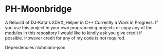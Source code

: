 # PH-Moonbridge
 A Rebuild of DJ-Kata's SDVX_Helper in C++
Currently a Work in Progress.
If you use this project in your own programming projects or copy any of the modules in this repository I would like to kindly ask you give credit if possible.
However credit for any of my code is not required.

Dependencies
nlohmann-json

